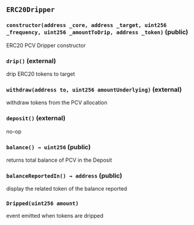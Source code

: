 ## `ERC20Dripper`






### `constructor(address _core, address _target, uint256 _frequency, uint256 _amountToDrip, address _token)` (public)

ERC20 PCV Dripper constructor




### `drip()` (external)

drip ERC20 tokens to target



### `withdraw(address to, uint256 amountUnderlying)` (external)

withdraw tokens from the PCV allocation




### `deposit()` (external)

no-op



### `balance() → uint256` (public)

returns total balance of PCV in the Deposit



### `balanceReportedIn() → address` (public)

display the related token of the balance reported




### `Dripped(uint256 amount)`

event emitted when tokens are dripped






